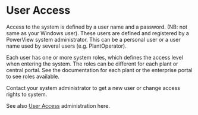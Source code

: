 # User Access

Access to the system is defined by a user name and a password. (NB: not same as your Windows user). These users are defined and registered by a PowerView system administrator. This can be a personal user or a user name used by several users (e.g. PlantOperator).

Each user has one or more system roles, which defines the access level when entering the system. The roles can be different for each plant or central portal. See the documentation for each plant or the enterprise portal to see roles available.

Contact your system administrator to get a new user or change access rights to system.

See also [User Access](../../../System%20Administration/User%20Access/User%20Access.md) administration here.